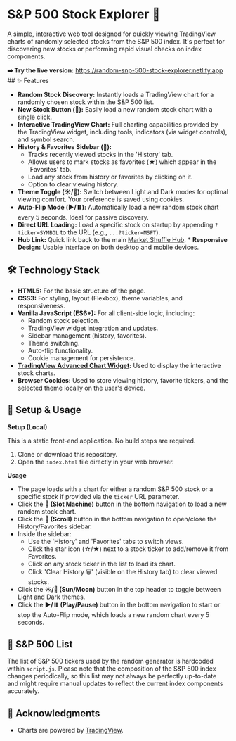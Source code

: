 # S&P 500 Stock Explorer 🔎

A simple, interactive web tool designed for quickly viewing TradingView charts of randomly selected stocks from the S&P 500 index. It's perfect for discovering new stocks or performing rapid visual checks on index components.

**➡️ Try the live version:** https://random-snp-500-stock-explorer.netlify.app ## ✨ Features

* **Random Stock Discovery:** Instantly loads a TradingView chart for a randomly chosen stock within the S&P 500 list.
* **New Stock Button (🎰):** Easily load a new random stock chart with a single click.
* **Interactive TradingView Chart:** Full charting capabilities provided by the TradingView widget, including tools, indicators (via widget controls), and symbol search.
* **History & Favorites Sidebar (📜):**
    * Tracks recently viewed stocks in the 'History' tab.
    * Allows users to mark stocks as favorites (★) which appear in the 'Favorites' tab.
    * Load any stock from history or favorites by clicking on it.
    * Option to clear viewing history.
* **Theme Toggle (☀️/🌙):** Switch between Light and Dark modes for optimal viewing comfort. Your preference is saved using cookies.
* **Auto-Flip Mode (▶️/⏸️):** Automatically load a new random stock chart every 5 seconds. Ideal for passive discovery.
* **Direct URL Loading:** Load a specific stock on startup by appending `?ticker=SYMBOL` to the URL (e.g., `...?ticker=MSFT`).
* **Hub Link:** Quick link back to the main [Market Shuffle Hub](https://market-shuffle.netlify.app/). * **Responsive Design:** Usable interface on both desktop and mobile devices.

## 🛠️ Technology Stack

* **HTML5:** For the basic structure of the page.
* **CSS3:** For styling, layout (Flexbox), theme variables, and responsiveness.
* **Vanilla JavaScript (ES6+):** For all client-side logic, including:
    * Random stock selection.
    * TradingView widget integration and updates.
    * Sidebar management (history, favorites).
    * Theme switching.
    * Auto-flip functionality.
    * Cookie management for persistence.
* **[TradingView Advanced Chart Widget](https://www.tradingview.com/widget/advanced-chart/):** Used to display the interactive stock charts.
* **Browser Cookies:** Used to store viewing history, favorite tickers, and the selected theme locally on the user's device.

## 🚀 Setup & Usage

**Setup (Local)**

This is a static front-end application. No build steps are required.

1.  Clone or download this repository.
2.  Open the `index.html` file directly in your web browser.

**Usage**

* The page loads with a chart for either a random S&P 500 stock or a specific stock if provided via the `ticker` URL parameter.
* Click the **🎰 (Slot Machine)** button in the bottom navigation to load a new random stock chart.
* Click the **📜 (Scroll)** button in the bottom navigation to open/close the History/Favorites sidebar.
* Inside the sidebar:
    * Use the 'History' and 'Favorites' tabs to switch views.
    * Click the star icon (☆/★) next to a stock ticker to add/remove it from Favorites.
    * Click on any stock ticker in the list to load its chart.
    * Click 'Clear History 🗑️' (visible on the History tab) to clear viewed stocks.
* Click the **☀️/🌙 (Sun/Moon)** button in the top header to toggle between Light and Dark themes.
* Click the **▶️/⏸️ (Play/Pause)** button in the bottom navigation to start or stop the Auto-Flip mode, which loads a new random chart every 5 seconds.

## 📝 S&P 500 List

The list of S&P 500 tickers used by the random generator is hardcoded within `script.js`. Please note that the composition of the S&P 500 index changes periodically, so this list may not always be perfectly up-to-date and might require manual updates to reflect the current index components accurately.

## 🙏 Acknowledgments

* Charts are powered by [TradingView](https://www.tradingview.com/).
